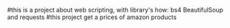 #this is a project about web scripting, with library's how:  bs4  BeautifulSoup and requests
#this project get a prices of amazon products 